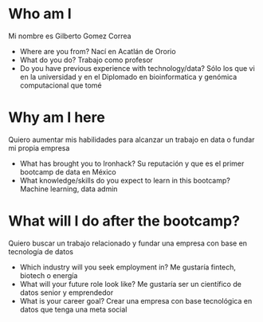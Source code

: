 # Who am I
Mi nombre es Gilberto Gomez Correa

* Where are you from?
Nací en Acatlán de Ororio
* What do you do?
Trabajo como profesor
* Do you have previous experience with technology/data?
Sólo los que vi en la universidad y en el Diplomado en bioinformatica y genómica computacional que tomé

# Why am I here
Quiero aumentar mis habilidades para alcanzar un trabajo en data o fundar mi propia empresa

* What has brought you to Ironhack?
Su reputación y que es el primer bootcamp de data en México
* What knowledge/skills do you expect to learn in this bootcamp?
Machine learning, data admin

# What will I do after the bootcamp?
Quiero buscar un trabajo relacionado y fundar una empresa con base en tecnología de datos

* Which industry will you seek employment in?
Me gustaría fintech, biotech o energía
* What will your future role look like?
Me gustaría ser un científico de datos senior y emprendedor
* What is your career goal?
Crear una empresa con base tecnológica en datos que tenga una meta social
